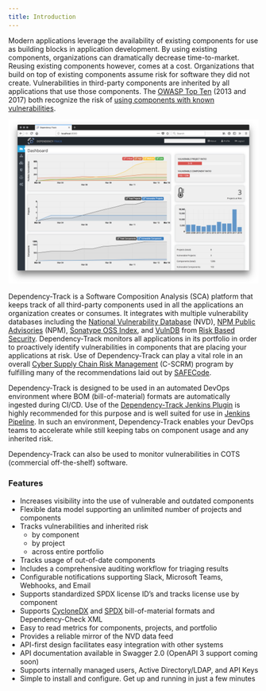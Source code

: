 ```yaml
---
title: Introduction
---
```


Modern applications leverage the availability of existing components for use as building blocks 
in application development. By using existing components, organizations can dramatically decrease
time-to-market. Reusing existing components however, comes at a cost. Organizations that build on 
top of existing components assume risk for software they did not create. Vulnerabilities in third-party
components are inherited by all applications that use those components. The [OWASP Top Ten] (2013 and 2017)
both recognize the risk of [using components with known vulnerabilities](https://www.owasp.org/index.php/Top_10_2013-A9-Using_Components_with_Known_Vulnerabilities).

![dashboard](images/screenshots/dashboard.png)

Dependency-Track is a Software Composition Analysis (SCA) platform that keeps track of all third-party 
components used in all the applications an organization creates or consumes. It integrates with multiple
vulnerability databases including the [National Vulnerability Database] (NVD), [NPM Public Advisories] (NPM),
[Sonatype OSS Index], and [VulnDB] from [Risk Based Security]. Dependency-Track monitors all applications in its portfolio in order
to proactively identify vulnerabilities in components that are placing your applications at risk. Use of 
Dependency-Track can play a vital role in an overall [Cyber Supply Chain Risk Management](https://csrc.nist.gov/Projects/Supply-Chain-Risk-Management) (C-SCRM) 
program by fulfilling many of the recommendations laid out by [SAFECode](https://www.safecode.org/wp-content/uploads/2017/05/SAFECode_TPC_Whitepaper.pdf).

Dependency-Track is designed to be used in an automated DevOps environment where BOM (bill-of-material) formats are 
automatically ingested during CI/CD. Use of the [Dependency-Track Jenkins Plugin] is highly recommended for this purpose 
and is well suited for use in [Jenkins Pipeline]. In such an environment, Dependency-Track enables your DevOps teams to 
accelerate while still keeping tabs on component usage and any inherited risk.

Dependency-Track can also be used to monitor vulnerabilities in COTS (commercial off-the-shelf) software.

### Features

* Increases visibility into the use of vulnerable and outdated components
* Flexible data model supporting an unlimited number of projects and components
* Tracks vulnerabilities and inherited risk
  * by component
  * by project
  * across entire portfolio
* Tracks usage of out-of-date components
* Includes a comprehensive auditing workflow for triaging results
* Configurable notifications supporting Slack, Microsoft Teams, Webhooks, and Email
* Supports standardized SPDX license ID’s and tracks license use by component
* Supports [CycloneDX] and [SPDX] bill-of-material formats and Dependency-Check XML
* Easy to read metrics for components, projects, and portfolio
* Provides a reliable mirror of the NVD data feed
* API-first design facilitates easy integration with other systems
* API documentation available in Swagger 2.0 (OpenAPI 3 support coming soon)
* Supports internally managed users, Active Directory/LDAP, and API Keys
* Simple to install and configure. Get up and running in just a few minutes

[OWASP Top Ten]: https://www.owasp.org/index.php/Category:OWASP_Top_Ten_Project
[National Vulnerability Database]: https://nvd.nist.gov
[NPM Public Advisories]: https://www.npmjs.com/advisories
[Sonatype OSS Index]: https://ossindex.sonatype.org
[VulnDB]: https://vulndb.cyberriskanalytics.com
[Risk Based Security]: https://www.riskbasedsecurity.com
[NIST Cybersecurity Framework]: https://www.nist.gov/cybersecurity-framework
[Dependency-Check]: https://www.owasp.org/index.php/OWASP_Dependency_Check
[Dependency-Track Jenkins Plugin]: https://plugins.jenkins.io/dependency-track
[Jenkins Pipeline]: https://jenkins.io/solutions/pipeline
[CycloneDX]: http://cyclonedx.org
[SPDX]: https://spdx.org/